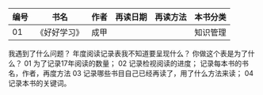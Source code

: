 
|编号|书名|作者|再读日期|再读方法|本书分类 |
|-----|-----|----|----|----|-----|
|01  |《好好学习》| 成甲| | | 知识管理|

我遇到了什么问题？
年度阅读记录表我不知道要呈现什么？
你做这个表是为了什么？
01 为了记录17年阅读的数量；
02 记录检视阅读的进度；
记录每本书的书名，作者，再度方法
03 记录哪些书目自己已经再读了，用了什么方法来读；
04 记录本书的关键词。
